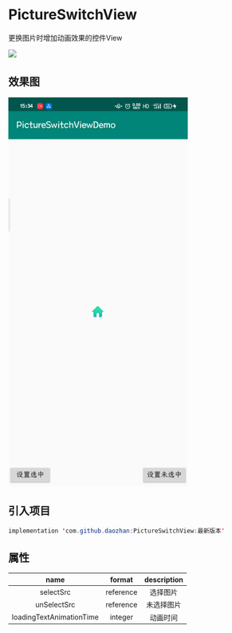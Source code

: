 # PictureSwitchView

更换图片时增加动画效果的控件View

[![](https://jitpack.io/v/daozhan/PictureSwitchView.svg)](https://jitpack.io/#daozhan/PictureSwitchView)

## 效果图

![image](https://github.com/daozhan/PictureSwitchView/blob/master/gif/Video_20200429_033753_812.gif)

## 引入项目

```java
implementation 'com.github.daozhan:PictureSwitchView:最新版本'
```

## 属性

|           name           |  format   | description |
| :----------------------: | :-------: | :---------: |
|        selectSrc         | reference |  选择图片   |
|       unSelectSrc        | reference | 未选择图片  |
| loadingTextAnimationTime |  integer  |  动画时间   |